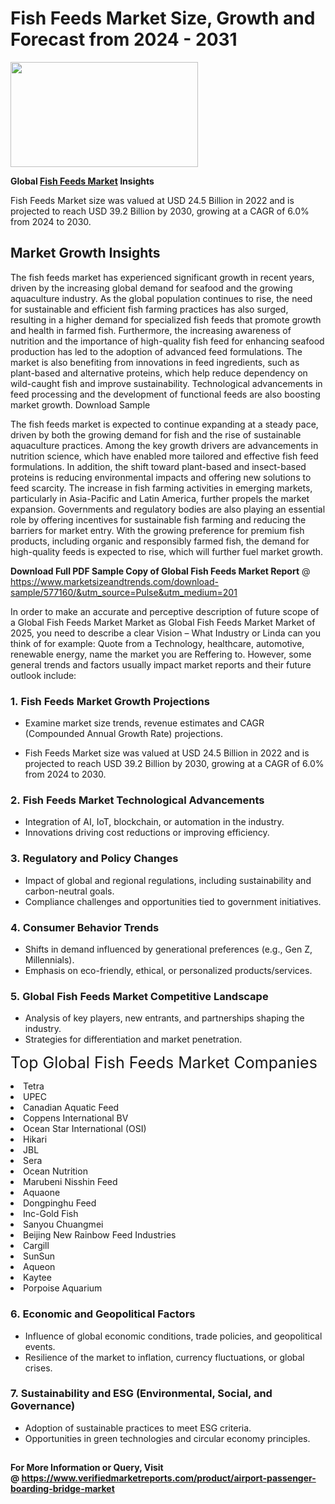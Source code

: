<H1>Fish Feeds Market Size, Growth and Forecast from 2024 - 2031</H1><img class="aligncenter size-medium wp-image-584254" src="https://thirdeyenews.in/wp-content/uploads/2024/09/Global-Market-Research-300x168.jpeg" alt="" width="300" height="168" /><p><strong>Global&nbsp;<a href="https://www.marketsizeandtrends.com/download-sample/577160/&amp;utm_source=Pulse&amp;utm_medium=201">Fish Feeds Market</a> Insights</strong></p><p>Fish Feeds Market size was valued at USD 24.5 Billion in 2022 and is projected to reach USD 39.2 Billion by 2030, growing at a CAGR of 6.0% from 2024 to 2030.</p><p><h2>Market Growth Insights</h2> <p>The fish feeds market has experienced significant growth in recent years, driven by the increasing global demand for seafood and the growing aquaculture industry. As the global population continues to rise, the need for sustainable and efficient fish farming practices has also surged, resulting in a higher demand for specialized fish feeds that promote growth and health in farmed fish. Furthermore, the increasing awareness of nutrition and the importance of high-quality fish feed for enhancing seafood production has led to the adoption of advanced feed formulations. The market is also benefiting from innovations in feed ingredients, such as plant-based and alternative proteins, which help reduce dependency on wild-caught fish and improve sustainability. Technological advancements in feed processing and the development of functional feeds are also boosting market growth. Download Sample </p> <p>The fish feeds market is expected to continue expanding at a steady pace, driven by both the growing demand for fish and the rise of sustainable aquaculture practices. Among the key growth drivers are advancements in nutrition science, which have enabled more tailored and effective fish feed formulations. In addition, the shift toward plant-based and insect-based proteins is reducing environmental impacts and offering new solutions to feed scarcity. The increase in fish farming activities in emerging markets, particularly in Asia-Pacific and Latin America, further propels the market expansion. Governments and regulatory bodies are also playing an essential role by offering incentives for sustainable fish farming and reducing the barriers for market entry. With the growing preference for premium fish products, including organic and responsibly farmed fish, the demand for high-quality feeds is expected to rise, which will further fuel market growth. </p><p><span class=""><strong>Download Full PDF Sample Copy of Global Fish Feeds Market Report</strong> @ <a href="https://www.marketsizeandtrends.com/download-sample/577160/&amp;utm_source=Pulse&amp;utm_medium=201" target="_blank">https://www.marketsizeandtrends.com/download-sample/577160/&amp;utm_source=Pulse&amp;utm_medium=201</a></span></p><p>In order to make an accurate and perceptive description of future scope of a Global&nbsp;Fish Feeds Market Market as Global&nbsp;Fish Feeds Market Market of 2025, you need to describe a clear Vision &ndash; What Industry or Linda can you think of for example: Quote from a Technology, healthcare, automotive, renewable energy, name the market you are Reffering to. However, some general trends and factors usually impact market reports and their future outlook include:</p><h3>1.&nbsp;<strong>Fish Feeds Market Growth Projections</strong></h3><ul><li>Examine market size trends, revenue estimates and CAGR (Compounded Annual Growth Rate) projections.</li><li><p>Fish Feeds Market size was valued at USD 24.5 Billion in 2022 and is projected to reach USD 39.2 Billion by 2030, growing at a CAGR of 6.0% from 2024 to 2030.</p></li></ul><h3>2.&nbsp;<strong>Fish Feeds Market Technological Advancements</strong></h3><ul><li>Integration of AI, IoT, blockchain, or automation in the industry.</li><li>Innovations driving cost reductions or improving efficiency.</li></ul><h3>3.&nbsp;<strong>Regulatory and Policy Changes</strong></h3><ul><li>Impact of global and regional regulations, including sustainability and carbon-neutral goals.</li><li>Compliance challenges and opportunities tied to government initiatives.</li></ul><h3>4.&nbsp;<strong>Consumer Behavior Trends</strong></h3><ul><li>Shifts in demand influenced by generational preferences (e.g., Gen Z, Millennials).</li><li>Emphasis on eco-friendly, ethical, or personalized products/services.</li></ul><h3>5.&nbsp;<strong>Global Fish Feeds Market Competitive Landscape</strong></h3><ul><li>Analysis of key players, new entrants, and partnerships shaping the industry.</li><li>Strategies for differentiation and market penetration.</li></ul><p data-pm-slice="1 1 []"><span style="color: inherit; font-family: inherit; font-size: 25px;">Top Global Fish Feeds Market Companies</span></p><div class="" data-test-id=""><p><li>Tetra</li><li> UPEC</li><li> Canadian Aquatic Feed</li><li> Coppens International BV</li><li> Ocean Star International (OSI)</li><li> Hikari</li><li> JBL</li><li> Sera</li><li> Ocean Nutrition</li><li> Marubeni Nisshin Feed</li><li> Aquaone</li><li> Dongpinghu Feed</li><li> Inc-Gold Fish</li><li> Sanyou Chuangmei</li><li> Beijing New Rainbow Feed Industries</li><li> Cargill</li><li> SunSun</li><li> Aqueon</li><li> Kaytee</li><li> Porpoise Aquarium</li></p></div><h3>6.&nbsp;<strong>Economic and Geopolitical Factors</strong></h3><ul><li>Influence of global economic conditions, trade policies, and geopolitical events.</li><li>Resilience of the market to inflation, currency fluctuations, or global crises.</li></ul><h3>7.&nbsp;<strong>Sustainability and ESG (Environmental, Social, and Governance)</strong></h3><ul><li>Adoption of sustainable practices to meet ESG criteria.</li><li>Opportunities in green technologies and circular economy principles.</li></ul><h2><strong style="font-size: 14px;">For More Information or Query, Visit @&nbsp;</strong><a style="background-color: #ffffff; font-size: 14px;" href="https://www.marketsizeandtrends.com/report/fish-feeds-market/" target="_blank">https://www.verifiedmarketreports.com/product/airport-passenger-boarding-bridge-market</a></h2>
